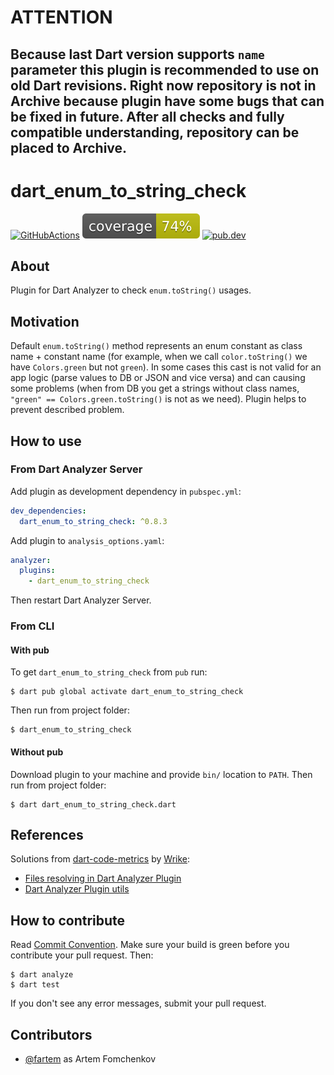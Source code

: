 # ATTENTION

## Because last Dart version supports `name` parameter this plugin is recommended to use on old Dart revisions. Right now repository is not in Archive because plugin have some bugs that can be fixed in future. After all checks and fully compatible understanding, repository can be placed to Archive.

# dart_enum_to_string_check

[![GitHubActions](https://github.com/dart-common-toolkit/dart-enum-to-string-check/workflows/Dart/badge.svg)](https://github.com/fartem/dart-enum-to-string-check/actions?query=workflow%3ADart)
[![Coverage](./coverage_badge.svg)](./coverage_badge.svg)
[![pub.dev](https://img.shields.io/pub/v/dart_enum_to_string_check.svg)](https://pub.dartlang.org/packages/dart_enum_to_string_check)

## About

Plugin for Dart Analyzer to check `enum.toString()` usages.

## Motivation

Default `enum.toString()` method represents an enum constant as class name + constant name (for example, when we
call `color.toString()` we have `Colors.green` but
not `green`). In some cases this cast is not valid for an app logic (parse values to DB or JSON and vice versa) and
can causing some problems (when from DB you get a strings without class names, `"green" == Colors.green.toString()` is
not as we need). Plugin helps to prevent described problem.

## How to use

### From Dart Analyzer Server

Add plugin as development dependency in `pubspec.yml`:

```yaml
dev_dependencies:
  dart_enum_to_string_check: ^0.8.3
```

Add plugin to `analysis_options.yaml`:

```yaml
analyzer:
  plugins:
    - dart_enum_to_string_check
```

Then restart Dart Analyzer Server.

### From CLI

#### With pub

To get `dart_enum_to_string_check` from `pub` run:

```shell
$ dart pub global activate dart_enum_to_string_check
```

Then run from project folder:

```shell
$ dart_enum_to_string_check
```

#### Without pub

Download plugin to your machine and provide `bin/` location to `PATH`. Then run from project folder:

```shell
$ dart dart_enum_to_string_check.dart
```

## References

Solutions from [dart-code-metrics](https://github.com/dart-code-checker/dart-code-metrics)
by [Wrike](https://github.com/wrike):

- [Files resolving in Dart Analyzer Plugin](https://github.com/fartem/dart-enum-to-string-check/blob/master/lib/src/analyzer_plugin/analyzer_plugin.dart)
- [Dart Analyzer Plugin utils](https://github.com/fartem/dart-enum-to-string-check/blob/master/lib/src/analyzer_plugin/analyzer_plugin_utils.dart)

## How to contribute

Read [Commit Convention](https://github.com/fartem/repository-rules/blob/master/commit-convention/COMMIT_CONVENTION.md).
Make sure your build is green before you contribute your pull request. Then:

```shell
$ dart analyze
$ dart test
```

If you don't see any error messages, submit your pull request.

## Contributors

- [@fartem](https://github.com/fartem) as Artem Fomchenkov
